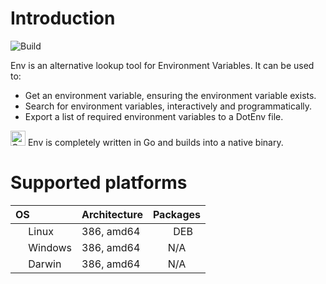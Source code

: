 # Introduction

![Build](https://github.com/johmanx10/env/workflows/Build/badge.svg)

Env is an alternative lookup tool for Environment Variables.
It can be used to:

- Get an environment variable, ensuring the environment variable exists.
- Search for environment variables, interactively and programmatically.
- Export a list of required environment variables to a DotEnv file.

<img src=https://simpleicons.org/icons/go.svg width=24 alt="Go"> Env is completely written in Go and builds into a native binary.

# Supported platforms

| OS | Architecture | Packages |
|:---|:-------------|:--------:|
| <img src=https://simpleicons.org/icons/linux.svg width=16> Linux | 386, amd64 | <img src=https://simpleicons.org/icons/debian.svg width=16> DEB |
| <img src=https://simpleicons.org/icons/windows.svg width=16> Windows | 386, amd64 | N/A |
| <img src=https://simpleicons.org/icons/apple.svg width=16> Darwin | 386, amd64 | N/A |

